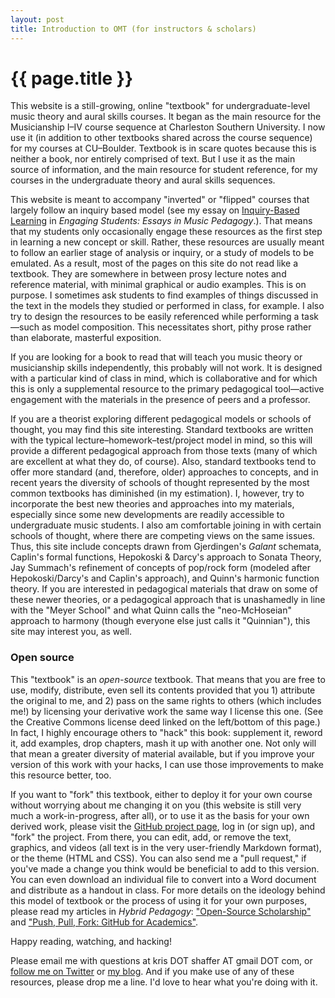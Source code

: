 ```yaml
---
layout: post
title: Introduction to OMT (for instructors & scholars)
---
```


{{ page.title }}
================

This website is a still-growing, online "textbook" for undergraduate-level music theory and aural skills courses. It began as the main resource for the Musicianship I–IV course sequence at Charleston Southern University. I now use it (in addition to other textbooks shared across the course sequence) for my courses at CU–Boulder. Textbook is in scare quotes because this is neither a book, nor entirely comprised of text. But I use it as the main source of information, and the main resource for student reference, for my courses in the undergraduate theory and aural skills sequences.

This website is meant to accompany "inverted" or "flipped" courses that largely follow an inquiry based model (see my essay on [Inquiry-Based Learning](http://www.flipcamp.org/engagingstudents/shafferpt3.html) in *Engaging Students: Essays in Music Pedagogy*.). That means that my students only occasionally engage these resources as the first step in learning a new concept or skill. Rather, these resources are usually meant to follow an earlier stage of analysis or inquiry, or a study of models to be emulated. As a result, most of the pages on this site do not read like a textbook. They are somewhere in between prosy lecture notes and reference material, with minimal graphical or audio examples. This is on purpose. I sometimes ask students to find examples of things discussed in the text in the models they studied or performed in class, for example. I also try to design the resources to be easily referenced while performing a task—such as model composition. This necessitates short, pithy prose rather than elaborate, masterful exposition.

If you are looking for a book to read that will teach you music theory or musicianship skills independently, this probably will not work. It is designed with a particular kind of class in mind, which is collaborative and for which this is only a supplemental resource to the primary pedagogical tool—active engagement with the materials in the presence of peers and a professor.

If you are a theorist exploring different pedagogical models or schools of thought, you may find this site interesting. Standard textbooks are written with the typical lecture–homework–test/project model in mind, so this will provide a different pedagogical approach from those texts (many of which are excellent at what they do, of course). Also, standard textbooks tend to offer more standard (and, therefore, older) approaches to concepts, and in recent years the diversity of schools of thought represented by the most common textbooks has diminished (in my estimation). I, however, try to incorporate the best new theories and approaches into my materials, especially since some new developments are readily accessible to undergraduate music students. I also am comfortable joining in with certain schools of thought, where there are competing views on the same issues. Thus, this site include concepts drawn from Gjerdingen's *Galant* schemata, Caplin's formal functions, Hepokoski & Darcy's approach to Sonata Theory, Jay Summach's refinement of concepts of pop/rock form (modeled after Hepokoski/Darcy's and Caplin's approach), and Quinn's harmonic function theory. If you are interested in pedagogical materials that draw on some of these newer theories, or a pedagogical approach that is unashamedly in line with the "Meyer School" and what Quinn calls the "neo-McHoseian" approach to harmony (though everyone else just calls it "Quinnian"), this site may interest you, as well.

### Open source ###

This "textbook" is an *open-source* textbook. That means that you are free to use, modify, distribute, even sell its contents provided that you 1) attribute the original to me, and 2) pass on the same rights to others (which includes me!) by licensing your derivative work the same way I license this one. (See the Creative Commons license deed linked on the left/bottom of this page.) In fact, I highly encourage others to "hack" this book: supplement it, reword it, add examples, drop chapters, mash it up with another one. Not only will that mean a greater diversity of material available, but if you improve your version of this work with your hacks, I can use those improvements to make this resource better, too.

If you want to "fork" this textbook, either to deploy it for your own course without worrying about me changing it on you (this website is still very much a work-in-progress, after all), or to use it as the basis for your own derived work, please visit the [GitHub project page](https://github.com/kshaffer/musicianship), log in (or sign up), and "fork" the project. From there, you can edit, add, or remove the text, graphics, and videos (all text is in the very user-friendly Markdown format), or the theme (HTML and CSS). You can also send me a "pull request," if you've made a change you think would be beneficial to add to this version. You can even download an individual file to convert into a Word document and distribute as a handout in class. For more details on the ideology behind this model of textbook or the process of using it for your own purposes, please read my articles in *Hybrid Pedagogy*: ["Open-Source Scholarship"](http://www.hybridpedagogy.com/Journal/files/Open_Source_Scholarship.html) and ["Push, Pull, Fork: GitHub for Academics"](http://www.hybridpedagogy.com/Journal/files/GitHub_for_Academics.html).

Happy reading, watching, and hacking!

Please email me with questions at kris DOT shaffer AT gmail DOT com, or [follow me on Twitter][twitter] or [my blog][blog]. And if you make use of any of these resources, please drop me a line. I'd love to hear what you're doing with it.


[twitter]: http://www.twitter.com/krisshaffer
[blog]: http://kris.shaffermusic.com
